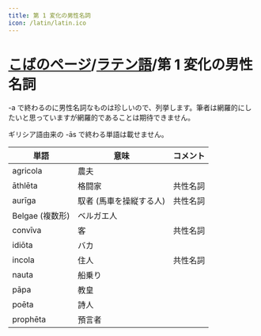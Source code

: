 ```yaml
---
title: 第 1 変化の男性名詞
icon: /latin/latin.ico
---
```


# [こばのページ](../index.html)/[ラテン語](index.html)/第 1 変化の男性名詞

-a で終わるのに男性名詞なものは珍しいので、列挙します。筆者は網羅的にしたいと思っていますが網羅的であることは期待できません。

ギリシア語由来の -ās で終わる単語は載せません。

|単語|意味|コメント|
|--|--|--|
|agricola|農夫|
|āthlēta|格闘家|共性名詞|
|aurīga|馭者 (馬車を操縦する人)|共性名詞|
|Belgae (複数形)|ベルガエ人|
|convīva|客|共性名詞|
|idiōta|バカ|
|incola|住人|共性名詞|
|nauta|船乗り|
|pāpa|教皇|
|poēta|詩人|
|prophēta|預言者|
